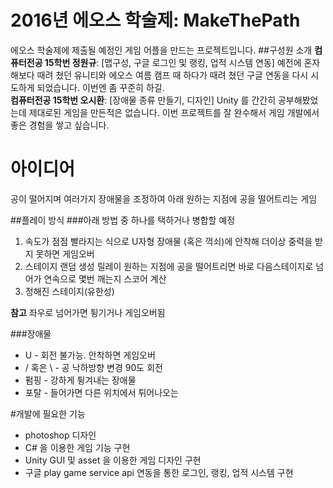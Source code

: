 # 2016년 에오스 학술제: MakeThePath
에오스 학술제에 제출될 예정인 게임 어플을 만드는 프로젝트입니다.
##구성원 소개
__컴퓨터전공 15학번 정원규__: [맵구성, 구글 로그인 및 랭킹, 업적 시스템 연동] 예전에 혼자 해보다 때려 쳤던 유니티와 에오스 여름 캠프 때 하다가 때려 쳤던 구글 연동을 다시 시도하게 되었습니다. 이번엔 좀 꾸준히 하길. <br/>
__컴퓨터전공 15학번 오시환__: [장애물 종류 만들기, 디자인] Unity 를 간간히 공부해봤었는데 제대로된 게임을 만든적은 없습니다. 이번 프로젝트를 잘 완수해서 게임 개발에서 좋은 경험을 쌓고 싶습니다. <br/>



# 아이디어
공이 떨어지며 여러가지 장애물을 조정하여 아래 원하는 지점에 공을 떨어트리는 게임

##플레이 방식
###아래 방법 중 하나를 택하거나 병합할 예정
1. 속도가 점점 빨라지는 식으로 U자형 장애물 (혹은 꺽쇠)에 안착해 더이상 중력을 받지 못하면 게임오버
2. 스테이지 랜덤 생성 릴레이 원하는 지점에 공을 떨어트리면 바로 다음스테이지로 넘어가 연속으로 몇번 깨는지 스코어 계산
3. 정해진 스테이지(유한성)

__참고__ 좌우로 넘어가면 튕기거나 게임오버됨

###장애물
* U - 회전 불가능. 안착하면 게임오버
* / 혹은 \ - 공 낙하방향 변경 90도 회전
* 펌핑 - 강하게 튕겨내는 장애물
* 포탈 - 들어가면 다른 위치에서 튀어나오는

#개발에 필요한 기능
- photoshop 디자인
- C# 을 이용한 게임 기능 구현
- Unity GUI 및 asset 을 이용한 게임 디자인 구현
- 구글 play game service api 연동을 통한 로그인, 랭킹, 업적 시스템 구현
